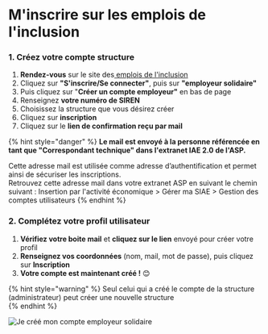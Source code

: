 # M'inscrire sur les emplois de l'inclusion

### 1. **Créez votre compte structure**

1. **Rendez-vous** sur le site des[ emplois de l'inclusion](https://emplois.inclusion.beta.gouv.fr/)
2. Cliquez sur **"S'inscrire/Se connecter"**, puis sur **"employeur solidaire"**
3. Puis cliquez sur "**Créer un compte employeur"** en bas de page
4. Renseignez **votre numéro de SIREN**
5. Choisissez la structure que vous désirez créer
6. Cliquez sur **inscription** 
7. Cliquez sur le **lien de confirmation reçu par mail**

{% hint style="danger" %}
**Le mail est envoyé à la personne référencée en tant que "Correspondant technique" dans l'extranet IAE 2.0 de l'ASP.** 

Cette adresse mail est utilisée comme adresse d’authentification et permet ainsi de sécuriser les inscriptions.  
Retrouvez cette adresse mail dans votre extranet ASP en suivant le chemin suivant : Insertion par l'activité économique &gt; Gérer ma SIAE &gt; Gestion des comptes utilisateurs
{% endhint %}

### 2. Complétez votre profil utilisateur

1. **Vérifiez votre boite mail** et **cliquez sur le lien** envoyé pour créer votre profil
2. **Renseignez vos coordonnées** \(nom, mail, mot de passe\), puis cliquez sur **Inscription**
3. **Votre compte est maintenant créé !** 😊 

{% hint style="warning" %}
Seul celui qui a créé le compte de la structure \(administrateur\) peut créer une nouvelle structure   
{% endhint %}

![Je cr&#xE9;&#xE9; mon compte employeur solidaire](https://s5.gifyu.com/images/demo-employeur2.gif)



